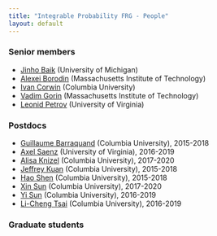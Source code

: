 ```yaml
---
title: "Integrable Probability FRG - People"
layout: default
---
```


<h3>Senior members</h3>

- [Jinho Baik][jb] (University of Michigan)
- [Alexei Borodin][ab] (Massachusetts Institute of Technology)
- [Ivan Corwin][ic] (Columbia University)
- [Vadim Gorin][vg] (Massachusetts Institute of Technology)
- [Leonid Petrov][lp] (University of Virginia)


<h3>Postdocs</h3>

- [Guillaume Barraquand][guil] (Columbia University), 2015-2018
- [Axel Saenz][axel] (University of Virginia), 2016-2019
- [Alisa Knizel][alisa] (Columbia University), 2017-2020
- [Jeffrey Kuan][jeff] (Columbia University), 2015-2018
- [Hao Shen][hao] (Columbia University), 2015-2018
- [Xin Sun][xin] (Columbia University), 2017-2020
- [Yi Sun][yi] (Columbia University), 2016-2019
- [Li-Cheng Tsai][licheng] (Columbia University), 2016-2019

<h3>Graduate students</h3>



[jb]: http://www.math.lsa.umich.edu/~baik/Welcome.html
[ic]: http://www.math.columbia.edu/~corwin/
[vg]: http://www.mccme.ru/~vadicgor/
[ab]: http://math.mit.edu/people/profile.php?pid=1222
[lp]: http://faculty.virginia.edu/petrov/
[axel]: http://faculty.virginia.edu/saenz/
[guil]: http://math.columbia.edu/~barraquand/
[jeff]: http://www.math.columbia.edu/~kuan/
[xin]: http://math.mit.edu/~xinsun89/
[yi]: http://yisun.io/
[licheng]: https://lc-tsai.github.io/
[alisa]: https://math.mit.edu/~alisik/
[hao]: http://math.columbia.edu/~hshen/
